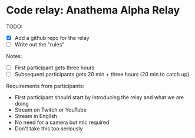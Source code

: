# Code relay: Anathema Alpha Relay

TODO:
* [x] Add a github repo for the relay
* [ ] Write out the "rules"

Notes:
* [ ] First participant gets three hours
* [ ] Subsequent participants gets 20 min + three hours (20 min to catch up)

Requirements from participants:
* First participant should start by introducing the relay and what we are doing
* Stream on Twitch or YouTube
* Stream in English
* No need for a camera but mic required
* Don't take this too seriously

